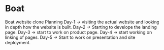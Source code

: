 # Boat
Boat website clone Planning
Day-1 -> visiting the actual website and looking in depth how the website is built.
Day-2 -> Starting to develope the landing page.
Day-3 -> start to work on product page.
Day-4 -> start working on linking of pages.
Day-5 -> Start to work on presentation and site deployment.
